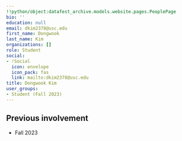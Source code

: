 ```yaml
---
!!python/object:datafest_archive.models.website.pages.PeoplePage
bio: ''
education: null
email: dkim2378@usc.edu
first_name: Dongwook
last_name: Kim
organizations: []
role: Student
social:
- !Social
  icon: envelope
  icon_pack: fas
  link: mailto:dkim2378@usc.edu
title: Dongwook Kim
user_groups:
- Student (Fall 2023)
---
```



## Previous involvement

* Fall 2023

